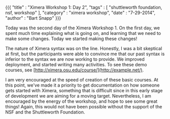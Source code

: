{{{
	"title" : "Ximera Workshop 1: Day 2",
	"tags"  : [ "shuttleworth foundation, nsf, workshop" ],
	"category" : "ximera workshop",
	"date" : "7-29-2014",
	"author" : "Bart Snapp"
}}}

Today was the second day of the Ximera Workshop 1. On the first day,
we spent much time explaining what is going on, and learning that we
need to make some changes. Today we started making these changes!

<!--more-->

The nature of Ximera syntax was on the line. Honestly, I was a bit
skeptical at first, but the participants were able to convince me that
our past syntax is inferior to the syntax we are now working to
provide. We improved deployment, and started writing many
activities. To see these demo courses, see
[http://ximera.osu.edu/course/](http://example.net/).


I am very encouraged at the speed of creation of these basic
courses. At this point, we've made it a priority to get documentation
on how someone gets started with Ximera, something that is difficult
since in this early stage of development we are aiming for a moving
target. Nevertheless, I am encouraged by the energy of the workshop,
and hope to see some great things! Again, this would not have been
possible without the support of the NSF and the Shuttleworth
Foundation.

